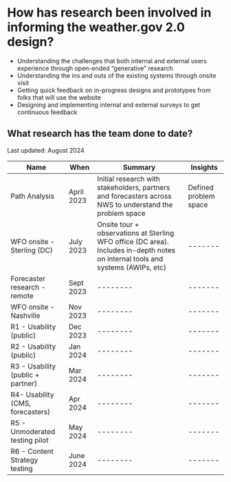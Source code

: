 <h1> How has research been involved in informing the weather.gov 2.0 design? </h1>

* Understanding the challenges that both internal and external users experience through open-ended “generative” research 
* Understanding the ins and outs of the existing systems through onsite visit 
* Getting quick feedback on in-progress designs and prototypes from folks that will use the website
* Designing and implementing internal and external surveys to get continuous feedback 

<h2> What research has the team done to date? </h2>
<p>Last updated: August 2024 </p>


| Name  | When  | Summary  | Insights  |
| -------- | ------- | -------- | ------- |
| Path Analysis | April 2023 | Initial research with stakeholders, partners and forecasters across NWS to understand the problem space | Defined problem space |
| WFO onsite - Sterling (DC) | July 2023 | Onsite tour + observations at Sterling WFO office (DC area). Includes in-depth notes on internal tools and systems (AWIPs, etc) | ------- |
| Forecaster research - remote | Sept 2023 | -------- | ------- |
| WFO onsite - Nashville | Nov 2023 | -------- | ------- |
| R1 - Usability (public) | Dec 2023 | -------- | ------- |
| R2 - Usability (public) | Jan 2024 | -------- | ------- |
| R3 - Usability (public + partner)| Mar 2024 | -------- | ------- |
| R4- Usability (CMS, forecasters) | Apr 2024 | -------- | ------- |
| R5 - Unmoderated testing pilot | May 2024 | -------- | ------- |
| R6 - Content Strategy testing | June 2024 | -------- | ------- |

